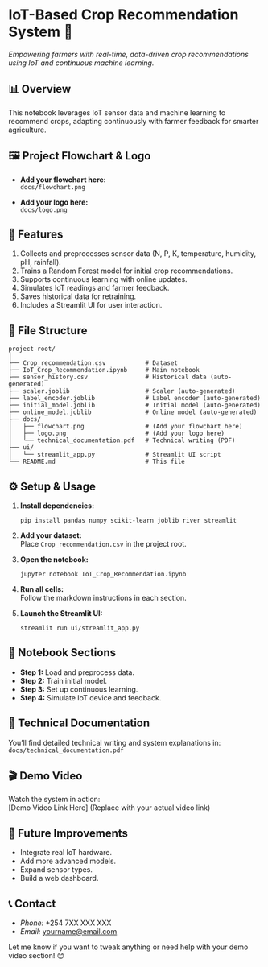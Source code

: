 # IoT-Based Crop Recommendation System 🌱

*Empowering farmers with real-time, data-driven crop recommendations using IoT and continuous machine learning.*

## 📊 Overview

This notebook leverages IoT sensor data and machine learning to recommend crops, adapting continuously with farmer feedback for smarter agriculture.

## 🖼️ Project Flowchart & Logo

- **Add your flowchart here:**  
  `docs/flowchart.png`

- **Add your logo here:**  
  `docs/logo.png`

## 🚀 Features

1. Collects and preprocesses sensor data (N, P, K, temperature, humidity, pH, rainfall).
2. Trains a Random Forest model for initial crop recommendations.
3. Supports continuous learning with online updates.
4. Simulates IoT readings and farmer feedback.
5. Saves historical data for retraining.
6. Includes a Streamlit UI for user interaction.

## 📂 File Structure

```
project-root/
│
├── Crop_recommendation.csv           # Dataset
├── IoT_Crop_Recommendation.ipynb     # Main notebook
├── sensor_history.csv                # Historical data (auto-generated)
├── scaler.joblib                     # Scaler (auto-generated)
├── label_encoder.joblib              # Label encoder (auto-generated)
├── initial_model.joblib              # Initial model (auto-generated)
├── online_model.joblib               # Online model (auto-generated)
├── docs/
│   ├── flowchart.png                 # (Add your flowchart here)
│   ├── logo.png                      # (Add your logo here)
│   └── technical_documentation.pdf   # Technical writing (PDF)
├── ui/
│   └── streamlit_app.py              # Streamlit UI script
└── README.md                         # This file
```

## ⚙️ Setup & Usage

1. **Install dependencies:**
   ```
   pip install pandas numpy scikit-learn joblib river streamlit
   ```

2. **Add your dataset:**  
   Place `Crop_recommendation.csv` in the project root.

3. **Open the notebook:**  
   ```
   jupyter notebook IoT_Crop_Recommendation.ipynb
   ```

4. **Run all cells:**  
   Follow the markdown instructions in each section.

5. **Launch the Streamlit UI:**  
   ```
   streamlit run ui/streamlit_app.py
   ```

## 📝 Notebook Sections

- **Step 1:** Load and preprocess data.
- **Step 2:** Train initial model.
- **Step 3:** Set up continuous learning.
- **Step 4:** Simulate IoT device and feedback.

## 📑 Technical Documentation

You’ll find detailed technical writing and system explanations in:  
`docs/technical_documentation.pdf`

## 🎬 Demo Video

Watch the system in action:  
[Demo Video Link Here] (Replace with your actual video link)

## 🚧 Future Improvements

- Integrate real IoT hardware.
- Add more advanced models.
- Expand sensor types.
- Build a web dashboard.

## 📞 Contact

- *Phone:* +254 7XX XXX XXX  
- *Email:* yourname@email.com

Let me know if you want to tweak anything or need help with your demo video section! 😊
